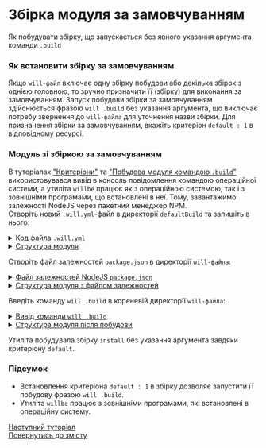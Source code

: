 # Збірка модуля за замовчуванням

Як побудувати збірку, що запускається без явного указання аргумента команди <code>.build</code>

### Як встановити збірку за замовчуванням
Якщо `will-файл` включає одну збірку побудови або декілька збірок з однією головною, то зручно призначити її (збірку) для виконання за замовчуванням. Запуск побудови збірки за замовчуванням здійснюється фразою `will .build` без указання аргумента, що виключає потребу звернення до `will-файла` для уточнення назви збірки. Для призначення збірки за замовчуванням, вкажіть критеріон `default : 1` в відповідному ресурсі. 

### Модуль зі збіркою за замовчуванням    
В туторіалах ["Критеріони"](Criterions.md) та ["Побудова модуля командою `.build`"](Build.md) використовувався вивід в консоль повідомлення командою операційної системи, а утиліта `willbe` працює як з операційною системою, так і з зовнішніми програмами, що встановлені в неї. Тому, завантажимо залежності NodeJS через пакетний менеджер NPM.   
Створіть новий `.will.yml`-файл в директорії `defaultBuild` та запишіть в нього:  

<details>
  <summary><u>Код файла <code>.will.yml</code></u></summary>

```yaml
about :

  name : 'defaultBuild'
  description : 'Default build with criterion'
  version : 0.0.1

step :

  npm.install :
    currentPath : '.'
    shell : npm install

build :

  install:
    criterion :
      default : 1
    steps :
      - npm.install

```

</details>
<details>
  <summary><u>Структура модуля</u></summary>

```
defaultBuild
      └── .will.yml 

```

</details>


Cтворіть файл залежностей `package.json` в директорії `will-файла`:

<details>
  <summary><u>Файл залежностей NodeJS <code>package.json</code></u></summary>

``` json
{
  "name": "npmUsing",
  "dependencies": {
    "express": ""
  }
}

```

</details>
<details>
  <summary><u>Структура модуля з файлом залежностей</u></summary>

```
defaultBuild
     ├── package.json
     └── .will.yml

```

</details>


Введіть команду `will .build` в кореневій директорії `will-файла`:  

<details>
  <summary><u>Вивід команди <code>will .build</code></u></summary>

```
[user@user ~]$ will .build
Command ".build"
...
  Building install
 > npm install
...
added 48 packages from 36 contributors and audited 121 packages in 4.863s
found 0 vulnerabilities

  Built debug in 8.456s

```

</details>
<details>
  <summary><u>Структура модуля після побудови</u></summary>

```
defaultBuild
     ├── node_modules
     │         ├── ...
     │         ├── ...
     │ 
     ├── package.json
     ├── package-lock.json
     └── .will.yml

```

</details>

Утиліта побудувала збірку `install` без указання аргумента завдяки критеріону `default`.

### Підсумок   
- Встановлення критеріона `default : 1` в збірку дозволяє запустити її побудову фразою `will .build`.
- Утиліта `willbe` працює з зовнішніми програмами, які встановлені в операційну систему.

[Наступний туторіал](ModuleExport.md)  
[Повернутись до змісту](../README.md#tutorials)
